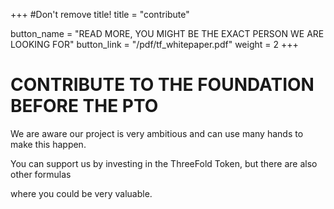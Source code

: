 +++
#Don't remove title!
title = "contribute"

button_name = "READ MORE, YOU MIGHT BE THE EXACT PERSON WE ARE LOOKING FOR"
button_link = "/pdf/tf_whitepaper.pdf"
weight = 2
+++
# CONTRIBUTE TO THE FOUNDATION BEFORE THE PTO

We are aware our project is very ambitious and can use many hands to make this happen.

You can support us by investing in the ThreeFold Token, but there are also other formulas

where you could be very valuable.
